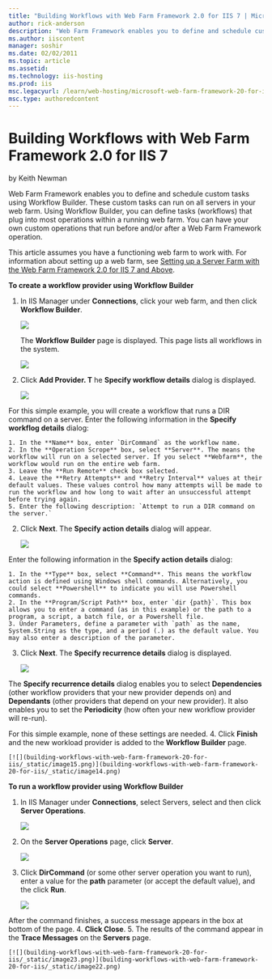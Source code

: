 ```yaml
---
title: "Building Workflows with Web Farm Framework 2.0 for IIS 7 | Microsoft Docs"
author: rick-anderson
description: "Web Farm Framework enables you to define and schedule custom tasks using Workflow Builder. These custom tasks can run on all servers in your web farm. Using..."
ms.author: iiscontent
manager: soshir
ms.date: 02/02/2011
ms.topic: article
ms.assetid: 
ms.technology: iis-hosting
ms.prod: iis
msc.legacyurl: /learn/web-hosting/microsoft-web-farm-framework-20-for-iis-7/building-workflows-with-web-farm-framework-20-for-iis
msc.type: authoredcontent
---
```

Building Workflows with Web Farm Framework 2.0 for IIS 7
====================
by Keith Newman

Web Farm Framework enables you to define and schedule custom tasks using Workflow Builder. These custom tasks can run on all servers in your web farm. Using Workflow Builder, you can define tasks (workflows) that plug into most operations within a running web farm. You can have your own custom operations that run before and/or after a Web Farm Framework operation.

This article assumes you have a functioning web farm to work with. For information about setting up a web farm, see [Setting up a Server Farm with the Web Farm Framework 2.0 for IIS 7 and Above](setting-up-a-server-farm-with-the-web-farm-framework-20-for-iis.md).

**To create a workflow provider using Workflow Builder**

1. In IIS Manager under **Connections**, click your web farm, and then click **Workflow Builder**. 

    [![](building-workflows-with-web-farm-framework-20-for-iis/_static/image4.png)](building-workflows-with-web-farm-framework-20-for-iis/_static/image2.png)

    The **Workflow Builder** page is displayed. This page lists all workflows in the system.

    [![](building-workflows-with-web-farm-framework-20-for-iis/_static/image7.png)](building-workflows-with-web-farm-framework-20-for-iis/_static/image6.png)

1. Click **Add Provider. T** he **Specify workflow details** dialog is displayed.   
  
    [![](building-workflows-with-web-farm-framework-20-for-iis/_static/image9.png)](building-workflows-with-web-farm-framework-20-for-iis/_static/image8.png)  
  
 For this simple example, you will create a workflow that runs a DIR command on a server. Enter the following information in the     **Specify workflog details**  dialog:  

    1. In the **Name** box, enter `DirCommand` as the workflow name.
    2. In the **Operation Scrope** box, select **Server**. The means the workflow will run on a selected server. If you select **Webfarm**, the workflow would run on the entire web farm.
    3. Leave the **Run Remote** check box selected.
    4. Leave the **Retry Attempts** and **Retry Interval** values at their default values. These values control how many attempts will be made to run the workflow and how long to wait after an unsuccessful attempt before trying again.
    5. Enter the following description: `Attempt to run a DIR command on the server.`
2. Click **Next**. The **Specify action details** dialog will appear.   
  
    [![](building-workflows-with-web-farm-framework-20-for-iis/_static/image11.png)](building-workflows-with-web-farm-framework-20-for-iis/_static/image10.png)  
  
 Enter the following information in the     **Specify action details**  dialog:  

    1. In the **Type** box, select **Command**. This means the workflow action is defined using Windows shell commands. Alternatively, you could select **Powershell** to indicate you will use Powershell commands.
    2. In the **Program/Script Path** box, enter `dir {path}`. This box allows you to enter a command (as in this example) or the path to a program, a script, a batch file, or a Powershell file.
    3. Under Parameters, define a parameter with `path` as the name, System.String as the type, and a period (.) as the default value. You may also enter a description of the parameter.
3. Click **Next**. The **Specify recurrence details** dialog is displayed.  
  
    [![](building-workflows-with-web-farm-framework-20-for-iis/_static/image13.png)](building-workflows-with-web-farm-framework-20-for-iis/_static/image12.png)  
  
 The     **Specify recurrence details** dialog enables you to select     **Dependencies** (other workflow providers that your new provider depends on) and     **Dependants** (other providers that depend on your new provider). It also enables you to set the     **Periodicity** (how often your new workflow provider will re-run).  
  
 For this simple example, none of these settings are needed.
4. Click **Finish** and the new workload provider is added to the **Workflow Builder** page.  
  
    [![](building-workflows-with-web-farm-framework-20-for-iis/_static/image15.png)](building-workflows-with-web-farm-framework-20-for-iis/_static/image14.png)

**To run a workflow provider using Workflow Builder**

1. In IIS Manager under **Connections**, select Servers, select and then click **Server Operations**.  
  
    [![](building-workflows-with-web-farm-framework-20-for-iis/_static/image17.png)](building-workflows-with-web-farm-framework-20-for-iis/_static/image16.png)
2. On the **Server Operations** page, click **Server**.  
  
    [![](building-workflows-with-web-farm-framework-20-for-iis/_static/image19.png)](building-workflows-with-web-farm-framework-20-for-iis/_static/image18.png)
3. Click **DirCommand** (or some other server operation you want to run), enter a value for the **path** parameter (or accept the default value), and the click **Run**.  
  
    [![](building-workflows-with-web-farm-framework-20-for-iis/_static/image21.png)](building-workflows-with-web-farm-framework-20-for-iis/_static/image20.png)  
  
 After the command finishes, a success message appears in the box at bottom of the page.
4. **Click Close**.
5. The results of the command appear in the **Trace Messages** on the **Servers** page.  
  
    [![](building-workflows-with-web-farm-framework-20-for-iis/_static/image23.png)](building-workflows-with-web-farm-framework-20-for-iis/_static/image22.png)